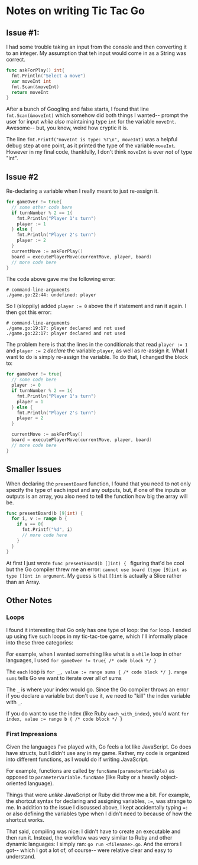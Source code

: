 # Notes on writing Tic Tac Go

## Issue #1: 

I had some trouble taking an input from the console and then converting it to an integer. My assumption that teh input would come in as a String was correct. 

```go
func askForPlay() int{
  fmt.Println("Select a move")
  var moveInt int
  fmt.Scan(&moveInt)
  return moveInt
}
```

After a bunch of Googling and false starts, I found that line `fmt.Scan(&moveInt)` which somehow did both things I wanted-- prompt the user for input _while also_ maintaining type `int` for the variable `moveInt`. Awesome-- but, you know, weird how cryptic it is.

The line `fmt.Printf("moveInt is type: %T\n", moveInt)` was a helpful debug step at one point, as it printed the type of the variable `moveInt`. However in my final code, thankfully, I don't think `moveInt` is ever _not_ of type "int".

## Issue #2 

Re-declaring a variable when I really meant to just re-assign it.

```go
for gameOver != true{
  // some other code here
  if turnNumber % 2 == 1{
    fmt.Println("Player 1's turn")
    player := 1
  } else {
    fmt.Println("Player 2's turn")
    player := 2
  }
  currentMove := askForPlay()
  board = executePlayerMove(currentMove, player, board)
  // more code here
}
```

The code above gave me the following error:

```text
# command-line-arguments
./game.go:22:44: undefined: player
```

So I (sloppily) added `player := 0` above the if statement and ran it again. I then got this error:

```text
# command-line-arguments
./game.go:19:17: player declared and not used
./game.go:22:17: player declared and not used
```

The problem here is that the lines in the conditionals that read `player := 1` and `player := 2` _declare_ the variable `player`, as well as re-assign it. What I want to do is simply re-assign the variable. To do that, I changed the block to:

```go
for gameOver != true{
  // some code here
  player := 0
  if turnNumber % 2 == 1{
    fmt.Println("Player 1's turn")
    player = 1
  } else {
    fmt.Println("Player 2's turn")
    player = 2
  }

  currentMove := askForPlay()
  board = executePlayerMove(currentMove, player, board)
  // more code here
}
```

## Smaller Issues

When declaring the `presentBoard` function, I found that you need to not only specify the type of each input and any outputs, but, if one of the inputs or outputs is an array, you also need to tell the function how big the array will be. 

```go
func presentBoard(b [9]int) {
  for i, v := range b {
    if v == 0{
      fmt.Printf("%d", i)
      // more code here
    }
  }
}
```

At first I just wrote `func presentBoard(b []int) { ` figuring that'd be cool but the Go compiler threw me an error: `cannot use board (type [9]int as type []int in argument`. My guess is that `[]int` is actually a Slice rather than an Array.

## Other Notes

### Loops

I found it interesting that Go only has one type of loop: the `for` loop. I ended up using five such loops in my tic-tac-toe game, which I'll informally place into these three categories:

For example, when I wanted something like what is a `while` loop in other languages, I used `for gameOver != true{ /* code block */ }`

The `each` loop is `for _, value := range sums { /* code block */ }`. `range sums` tells Go we want to iterate over all of sums

The `_` is where your index would go. Since the Go compiler throws an error if you declare a variable but don't use it, we need to "kill" the index variable with `_`.

If you do want to use the index (like Ruby `each_with_index`), you'd want `for index, value := range b { /* code block */ }` 

### First Impressions

Given the languages I've played with, Go feels a lot like JavaScript. Go does have structs, but I didn't use any in my game. Rather, my code is organized into different functions, as I would do if writing JavaScript.

For example, functions are called by `funcName(parameterVariable)` as opposed to `parameterVariable.funcName` (like Ruby or a heavily object-oriented language).

Things that were _unlike_ JavaScript or Ruby did throw me a bit. For example, the shortcut syntax for declaring and assigning variables, `:=`, was strange to me. In addition to the issue I discussed above, I kept accidentally typing `=:` or also defining the variables type when I didn't need to because of how the shortcut works.

That said, compiling was nice: I didn't have to create an executable and then run it. Instead, the workflow was very similar to Ruby and other dynamic languages: I simply ran: `go run <filename>.go`. And the errors I got-- which I got a lot of, of course-- were relative clear and easy to understand.


